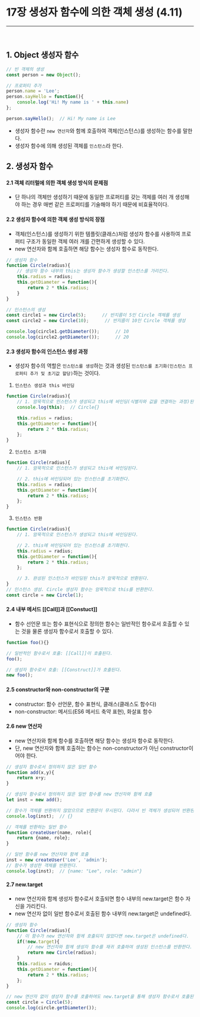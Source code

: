 # 17장 생성자 함수에 의한 객체 생성 (4.11)
<hr>
<br>

## 1. Object 생성자 함수
```jsx
// 빈 객체의 생성
const person = new Object();

// 프로퍼티 추가
person.name = 'Lee';
person.sayHello = function(){
    console.log('Hi! My name is ' + this.name)
};

person.sayHello();  // Hi! My name is Lee
```
- 생성자 함수란 `new 연산자`와 함께 호출하여 객체(인스턴스)를 생성하는 함수를 말한다.
- 생성자 함수에 의해 생성된 객체를 `인스턴스`라 한다.

## 2. 생성자 함수

#### 2.1 객체 리터럴에 의한 객체 생성 방식의 문제점
- 단 하나의 객체만 생성하기 때문에 동일한 프로퍼티를 갖는 객체를 여러 개 생성해야 하는 경우 매번 같은 프로퍼티를 기술해야 하기 때문에 비효율적이다.

#### 2.2 생성자 함수에 의한 객체 생성 방식의 장점
- 객체(인스턴스)를 생성하기 위한 템플릿(클래스)처럼 생성자 함수를 사용하여 프로퍼티 구조가 동일한 객체 여러 개를 간편하게 생성할 수 있다.
- new 연산자와 함께 호출하면 해당 함수는 생성자 함수로 동작한다.
```jsx
// 생성자 함수
function Circle(radius){
    // 생성자 함수 내부의 this는 생성자 함수가 생성할 인스턴스를 가리킨다.
    this.radius = radius;
    this.getDiameter = function(){
        return 2 * this.radius;
    }
}

// 인스턴스의 생성
const circle1 = new Circle(5);      // 반지름이 5인 Circle 객체를 생성
const circle2 = new Circle(10);      // 반지름이 10인 Circle 객체를 생성

console.log(circle1.getDiameter());      // 10
console.log(circle2.getDiameter());      // 20
```

#### 2.3 생성자 함수의 인스턴스 생성 과정
- 생성자 함수의 역할은 `인스턴스를 생성`하는 것과 생성된 `인스턴스를 초기화(인스턴스 프로퍼티 추가 및 초기값 할당)`하는 것이다.
1. `인스턴스 생성과 this 바인딩`
```jsx
function Circle(radius){
    // 1. 암묵적으로 인스턴스가 생성되고 this에 바인딩(식별자와 값을 연결하는 과정)된다.
    console.log(this);  // Circle{}

    this.radius = radius;
    this.getDiameter = function(){
        return 2 * this.radius;
    };
}
```
2. `인스턴스 초기화`
```jsx
function Circle(radius){
    // 1. 암묵적으로 인스턴스가 생성되고 this에 바인딩된다.

    // 2. this에 바인딩되어 있는 인스턴스를 초기화한다.
    this.radius = radius;
    this.getDiameter = function(){
        return 2 * this.radius;
    };
}
```

3. `인스턴스 반환`
```jsx
function Circle(radius){
    // 1. 암묵적으로 인스턴스가 생성되고 this에 바인딩된다.

    // 2. this에 바인딩되어 있는 인스턴스를 초기화한다.
    this.radius = radius;
    this.getDiameter = function(){
        return 2 * this.radius;
    };

    // 3. 완성된 인스턴스가 바인딩된 this가 암묵적으로 반환된다.
}
// 인스턴스 생성. Circle 생성자 함수는 암묵적으로 this를 반환한다.
const circle = new Circle(1);
```

#### 2.4 내부 메서드 [[Call]]과 [[Constuct]]
- 함수 선언문 또는 함수 표현식으로 정의한 함수는 일반적인 함수로서 호출할 수 있는 것을 물론 생성자 함수로서 호출할 수 있다.
```jsx
function foo(){}

// 일반적인 함수로서 호출: [[Call]]이 호출된다.
foo();

// 생성자 함수로서 호출: [[Construct]]가 호출된다.
new foo();
```

#### 2.5 constructor와 non-constructor의 구분
- constructor: 함수 선언문, 함수 표현식, 클래스(클래스도 함수다)
- non-constructor: 메서드(ES6 메서드 축약 표현), 화살표 함수

#### 2.6 new 연산자
- new 연산자와 함께 함수를 호출하면 해당 함수는 생성자 함수로 동작한다.
- 단, new 연산자와 함께 호출하는 함수는 non-constructor가 아닌 constructor이어야 한다.
```jsx
// 생성자 함수로서 정의하지 않은 일반 함수
function add(x,y){
    return x+y;
}

// 생성자 함수로서 정의하지 않은 일반 함수를 new 연산자와 함께 호출
let inst = new add();

// 함수가 객체를 반환하지 않았으므로 반환문이 무시된다. 다라서 빈 객체가 생성되어 반환된다.
console.log(inst);  // {}

// 객체를 반환하는 일반 함수
function createUser(name, role){
    return {name, role};
}

// 일반 함수를 new 연산자와 함께 호출
inst = new createUser('Lee', 'admin');
// 함수가 생성한 객체를 반환한다.
console.log(inst);  // {name: "Lee", role: "admin"}
```

#### 2.7 new.target
- new 연산자와 함께 생성자 함수로서 호출되면 함수 내부의 new.target은 함수 자신을 가리킨다.
- new 연산자 없이 일반 함수로서 호출된 함수 내부의 new.target은 undefined다.
```jsx
// 생성자 함수
function Circle(radius){
    // 이 함수가 new 연산자와 함께 호출되지 않았다면 new.target은 undefined다.
    if(!new.target){
        // new 연산자와 함께 생성자 함수를 재귀 호출하여 생성된 인스턴스를 반환한다.
        return new Circle(radius);
    }
    this.radius = raidus;
    this.getDiameter = function(){
        return 2 * this.radius;
    };
}

// new 연산자 없이 생성자 함수를 호출하여도 new.target을 통해 생성자 함수로서 호출된다.
const circle = Circle(5);
console.log(circle.getDiameter());
```